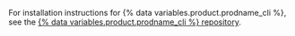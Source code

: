 For installation instructions for {% data variables.product.prodname_cli %}, see the [{% data variables.product.prodname_cli %} repository](https://github.com/cli/cli#installation).